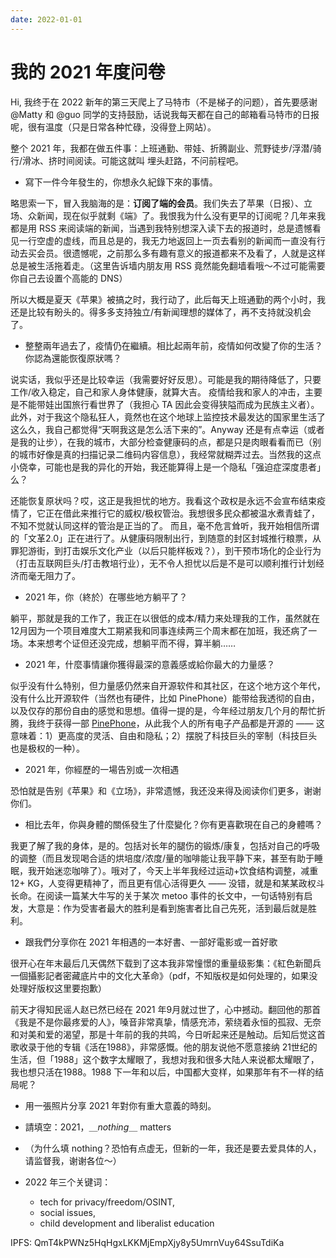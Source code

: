 ```yaml
---
date: 2022-01-01
---
```





# 我的 2021 年度问卷

Hi, 我终于在 2022 新年的第三天爬上了马特市（不是梯子的问题），首先要感谢 @Matty 和 @guo 同学的支持鼓励，话说我每天都在自己的邮箱看马特市的日报呢，很有温度（只是日常各种忙碌，没得登上网站）。

整个 2021 年，我都在做五件事：上班通勤、带娃、折腾副业、荒野徒步/浮潜/骑行/滑冰、挤时间阅读。可能这就叫 埋头赶路，不问前程吧。

- 寫下一件今年發生的，你想永久紀錄下來的事情。

略思索一下，冒入我脑海的是：**订阅了端的会员**。我们失去了苹果（日报）、立场、众新闻，现在似乎就剩《端》了。我恨我为什么没有更早的订阅呢？几年来我都是用 RSS 来阅读端的新闻，当遇到我特别想深入读下去的报道时，总是遗憾看见一行空虚的虚线，而且总是的，我无力地返回上一页去看别的新闻而一直没有行动去买会员。很遗憾呢，之前那么多有趣有意义的报道都来不及看了，人就是这样总是被生活拖着走。（这里告诉墙内朋友用 RSS 竟然能免翻墙看哦～不过可能需要你自己去设置个高能的 DNS）  

所以大概是夏天《苹果》被搞之时，我行动了，此后每天上班通勤的两个小时，我还是比较有盼头的。得多多支持独立/有新闻理想的媒体了，再不支持就没机会了。  

- 整整兩年過去了，疫情仍在繼續。相比起兩年前，疫情如何改變了你的生活？你認為還能恢復原狀嗎？

说实话，我似乎还是比较幸运（我需要好好反思）。可能是我的期待降低了，只要工作/收入稳定，自己和家人身体健康，就算大吉。 疫情给我和家人的冲击，主要是不能带娃出国旅行看世界了（我担心 TA 因此会变得狭隘而成为民族主义者）。 此外，对于我这个隐私狂人，竟然也在这个地球上监控技术最发达的国家里生活了这么久，我自己都觉得“天啊我这是怎么活下来的”。Anyway 还是有点幸运（或者是我的让步），在我的城市，大部分检查健康码的点，都是只是肉眼看看而已（别的城市好像是真的扫描记录二维码内容信息），我经常就糊弄过去。当然我的这点小侥幸，可能也是我的异化的开始，我还能算得上是一个隐私「强迫症深度患者」么？  

还能恢复原状吗？哎，这正是我担忧的地方。我看这个政权是永远不会宣布结束疫情了，它正在借此来推行它的威权/极权管治。我想很多民众都被温水煮青蛙了，不知不觉就认同这样的管治是正当的了。 而且，毫不危言耸听，我开始相信所谓的「文革2.0」正在进行了。从健康码限制出行，到随意的封区封城推行粮票，从罪犯游街，到打击娱乐文化产业（以后只能样板戏？），到干预市场化的企业行为（打击互联网巨头/打击教培行业），无不令人担忧以后是不是可以顺利推行计划经济而毫无阻力了。  

- 2021 年，你（終於）在哪些地方躺平了？

躺平，那就是我的工作了，我正在以很低的成本/精力来处理我的工作，虽然就在12月因为一个项目难度大工期紧我和同事连续两三个周末都在加班，我还病了一场。本来想考个证但还没完成，想躺平而不得，算半躺……  

- 2021 年，什麼事情讓你獲得最深的意義感或給你最大的力量感？

似乎没有什么特别，但力量感仍然来自开源软件和其社区，在这个地方这个年代，没有什么比开源软件（当然也有硬件，比如 PinePhone）能带给我透彻的自由，以及仅存的那份自由的感觉和思想。值得一提的是，今年经过朋友几个月的帮忙折腾，我终于获得一部 [PinePhone](https://pine64.org)，从此我个人的所有电子产品都是开源的 —— 这意味着：1）更高度的灵活、自由和隐私；2）摆脱了科技巨头的宰制（科技巨头也是极权的一种）。  


- 2021 年，你經歷的一場告別或一次相遇

恐怕就是告别《苹果》和《立场》，非常遗憾，我还没来得及阅读你们更多，谢谢你们。 

- 相比去年，你與身體的關係發生了什麼變化？你有更喜歡現在自己的身體嗎？

我更了解了我的身体，是的。包括对长年的腿伤的锻炼/康复，包括对自己的呼吸的调整（而且发现喝合适的烘培度/浓度/量的咖啡能让我平静下来，甚至有助于睡眠，我开始迷恋咖啡了）。哦对了，今天上半年我经过运动+饮食结构调整，减重 12+ KG，人变得更精神了，而且更有信心活得更久 —— 没错，就是和某某政权斗长命。在阅读一篇某大牛写的关于某次 metoo 事件的长文中，一句话特别有启发，大意是：作为受害者最大的胜利是看到施害者比自己先死，活到最后就是胜利。  

- 跟我們分享你在 2021 年相遇的一本好書、一部好電影或一首好歌

很开心在年末最后几天偶然下载到了这本我非常憧憬的重量级影集：《紅色新聞兵  一個攝影記者密藏底片中的文化大革命》（pdf，不知版权是如何处理的，如果没处理好版权这里要抱歉）  

前天才得知民谣人赵已然已经在 2021 年9月就过世了，心中撼动。翻回他的那首《我是不是你最疼爱的人》，嗓音非常真挚，情感充沛，萦绕着永恒的孤寂、无奈和对美和爱的渴望，那是十年前的我的共鸣，今日听起来还是触动。后知后觉这首歌收录于他的专辑《活在1988》，非常感慨。他的朋友说他不愿意接纳 21世纪的生活，但「1988」这个数字太耀眼了，我想对我和很多大陆人来说都太耀眼了，我也想只活在1988。1988 下一年和以后，中国都大变样，如果那年有不一样的结局呢？    

- 用一張照片分享 2021 年對你有重大意義的時刻。

- 請填空：2021，＿*nothing*＿ matters

- （为什么填 nothing？恐怕有点虚无，但新的一年，我还是要去爱具体的人，请监督我，谢谢各位～）

- 2022 年三个关键词：
    - tech for privacy/freedom/OSINT, 
    - social issues, 
    - child development and liberalist education

IPFS: QmT4kPWNz5HqHgxLKKMjEmpXjy8y5UmrnVuy64SsuTdiKa
